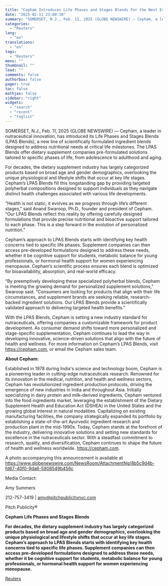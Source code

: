 ```yaml
---
title: "Cepham Introduces Life Phases and Stages Blends For the Next Evolution in Personalized Nutrition"
date: "2025-02-11 23:00:30"
summary: "SOMERSET, N.J., Feb. 11, 2025 (GLOBE NEWSWIRE) — Cepham, a leader in nutraceutical innovation, has introduced its Life Phases and Stages Blends (LPAS Blends), a new line of scientifically formulated ingredient blends designed to address nutritional needs at critical life milestones. The LPAS Blends offer dietary supplement companies pre-formulated solutions..."
categories:
  - "Reuters"
lang:
  - "en"
translations:
  - "en"
tags:
  - "Reuters"
menu: ""
thumbnail: ""
lead: ""
comments: false
authorbox: false
pager: true
toc: false
mathjax: false
sidebar: "right"
widgets:
  - "search"
  - "recent"
  - "taglist"
---
```


SOMERSET, N.J., Feb. 11, 2025 (GLOBE NEWSWIRE) — Cepham, a leader in nutraceutical innovation, has introduced its Life Phases and Stages Blends (LPAS Blends), a new line of scientifically formulated ingredient blends designed to address nutritional needs at critical life milestones. The LPAS Blends offer dietary supplement companies pre-formulated solutions tailored to specific phases of life, from adolescence to adulthood and aging.

For decades, the dietary supplement industry has largely categorized products based on broad age and gender demographics, overlooking the unique physiological and lifestyle shifts that occur at key life stages. Cepham’s LPAS Blends fill this longstanding gap by providing targeted polyherbal compositions designed to support individuals as they navigate distinct health challenges associated with various life developments.

“Health is not static; it evolves as we progress through life’s different stages,” said Anand Swaroop, Ph.D., founder and president of Cepham. “Our LPAS Blends reflect this reality by offering carefully designed formulations that provide precise nutritional and bioactive support tailored to each phase. This is a step forward in the evolution of personalized nutrition.”

Cepham’s approach to LPAS Blends starts with identifying key health concerns tied to specific life phases. Supplement companies can then access pre-developed formulations designed to address these needs, whether it be cognitive support for students, metabolic balance for young professionals, or hormonal health support for women experiencing menopause. Cepham’s scientific process ensures each blend is optimized for bioavailability, absorption, and real-world efficacy.

“By preemptively developing these specialized polyherbal blends, Cepham is meeting the growing demand for personalized supplement solutions,” Swaroop said. “Consumers are looking for products that align with their life circumstances, and supplement brands are seeking reliable, research-backed ingredient solutions. Our LPAS Blends provide a scientifically validated approach to delivering targeted health benefits.”

With the LPAS Blends, Cepham is setting a new industry standard for nutraceuticals, offering companies a customizable framework for product development. As consumer demand shifts toward more personalized and stage-specific supplementation, Cepham continues to lead the way in developing innovative, science-driven solutions that align with the future of health and wellness. For more information on Cepham’s LPAS Blends, visit https://cepham.com, or email the Cepham sales team.

**About Cepham:**

Established in 1978 during India's science and technology boom, Cepham is a pioneering leader in cutting-edge nutraceuticals research. Renowned for its innovation in the medical, nutrition, and health and wellness sectors, Cepham has revolutionized ingredient production protocols, driving the emergence of new industries in India and throughout Asia. Initially specializing in dairy protein and milk-derived ingredients, Cepham ventured into the food ingredients market, leveraging the establishment of the Dietary Supplement Health and Education Act (DSHEA) in the United States and the growing global interest in natural modalities. Capitalizing on existing manufacturing facilities, the company strategically expanded its portfolio by establishing a state-of-the-art Ayurvedic ingredient research and production plant in the mid-1990s. Today, Cepham stands at the forefront of the industry, delivering innovative solutions and setting new standards for excellence in the nutraceuticals sector. With a steadfast commitment to research, quality, and diversification, Cepham continues to shape the future of health and wellness worldwide. https://cepham.com.

A photo accompanying this announcement is available at https://www.globenewswire.com/NewsRoom/AttachmentNg/8b5c9d4b-fd67-40f0-9da6-5908549b456c

Media Contact:

Amy Summers

212-757-3419 | amy@pitchpublicitynyc.com

Pitch Publicity®

**Cepham Life Phases and Stages Blends**

**For decades, the dietary supplement industry has largely categorized products based on broad age and gender demographics, overlooking the unique physiological and lifestyle shifts that occur at key life stages. Cepham’s approach to LPAS Blends starts with identifying key health concerns tied to specific life phases. Supplement companies can then access pre-developed formulations designed to address these needs, whether it be cognitive support for students, metabolic balance for young professionals, or hormonal health support for women experiencing menopause.**

[Reuters](https://www.tradingview.com/news/reuters.com,2025-02-11:newsml_GNXb8gBpD:0-cepham-introduces-life-phases-and-stages-blends-for-the-next-evolution-in-personalized-nutrition/)

